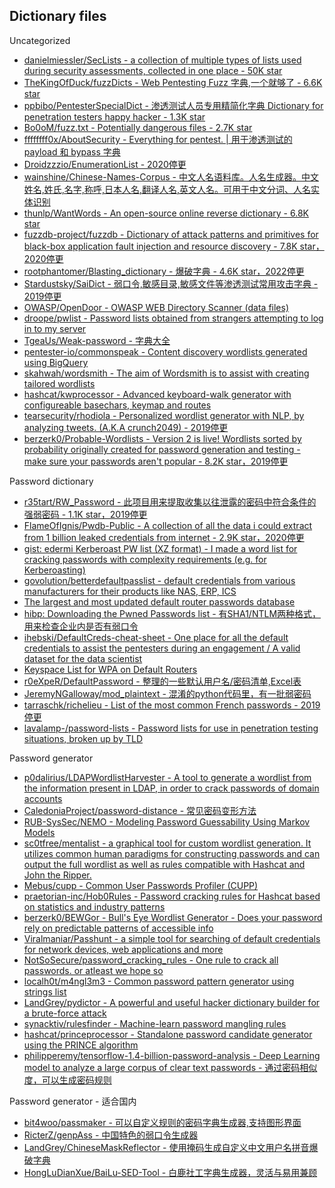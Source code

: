## Dictionary files

Uncategorized

* [danielmiessler/SecLists - a collection of multiple types of lists used during security assessments, collected in one place - 50K star](https://github.com/danielmiessler/SecLists)
* [TheKingOfDuck/fuzzDicts - Web Pentesting Fuzz 字典,一个就够了 - 6.6K star](https://github.com/TheKingOfDuck/fuzzDicts)
* [ppbibo/PentesterSpecialDict - 渗透测试人员专用精简化字典 Dictionary for penetration testers happy hacker - 1.3K star](https://github.com/ppbibo/PentesterSpecialDict)
* [Bo0oM/fuzz.txt - Potentially dangerous files - 2.7K star](https://github.com/Bo0oM/fuzz.txt)
* [ffffffff0x/AboutSecurity - Everything for pentest. | 用于渗透测试的 payload 和 bypass 字典](https://github.com/ffffffff0x/AboutSecurity)
* [Droidzzzio/EnumerationList - 2020停更](https://github.com/Droidzzzio/EnumerationList)
* [wainshine/Chinese-Names-Corpus - 中文人名语料库。人名生成器。中文姓名,姓氏,名字,称呼,日本人名,翻译人名,英文人名。可用于中文分词、人名实体识别](https://github.com/wainshine/Chinese-Names-Corpus)
* [thunlp/WantWords - An open-source online reverse dictionary - 6.8K star](https://github.com/thunlp/WantWords)
* [fuzzdb-project/fuzzdb - Dictionary of attack patterns and primitives for black-box application fault injection and resource discovery - 7.8K star，2020停更](https://github.com/fuzzdb-project/fuzzdb)
* [rootphantomer/Blasting_dictionary - 爆破字典 - 4.6K star，2022停更](https://github.com/rootphantomer/Blasting_dictionary)
* [Stardustsky/SaiDict - 弱口令,敏感目录,敏感文件等渗透测试常用攻击字典 - 2019停更](https://github.com/Stardustsky/SaiDict)
* [OWASP/OpenDoor - OWASP WEB Directory Scanner (data files)](https://github.com/stanislav-web/OpenDoor/tree/master/data)
* [droope/pwlist - Password lists obtained from strangers attempting to log in to my server](https://github.com/droope/pwlist)
* [TgeaUs/Weak-password - 字典大全](https://github.com/TgeaUs/Weak-password)
* [pentester-io/commonspeak - Content discovery wordlists generated using BigQuery](https://github.com/pentester-io/commonspeak)
* [skahwah/wordsmith - The aim of Wordsmith is to assist with creating tailored wordlists](https://github.com/skahwah/wordsmith)
* [hashcat/kwprocessor - Advanced keyboard-walk generator with configureable basechars, keymap and routes](https://github.com/hashcat/kwprocessor)
* [tearsecurity/rhodiola - Personalized wordlist generator with NLP, by analyzing tweets. (A.K.A crunch2049) - 2019停更](https://github.com/tearsecurity/rhodiola)
* [berzerk0/Probable-Wordlists - Version 2 is live! Wordlists sorted by probability originally created for password generation and testing - make sure your passwords aren't popular - 8.2K star，2019停更](https://github.com/berzerk0/Probable-Wordlists)

Password dictionary

* [r35tart/RW_Password - 此项目用来提取收集以往泄露的密码中符合条件的强弱密码 - 1.1K star，2019停更](https://github.com/r35tart/RW_Password)
* [FlameOfIgnis/Pwdb-Public - A collection of all the data i could extract from 1 billion leaked credentials from internet - 2.9K star，2020停更](https://github.com/FlameOfIgnis/Pwdb-Public)
* [gist: edermi Kerberoast PW list (XZ format) - I made a word list for cracking passwords with complexity requirements (e.g. for Kerberoasting)](https://gist.github.com/edermi/f8b143b11dc020b854178d3809cf91b5)
* [govolution/betterdefaultpasslist - default credentials from various manufacturers for their products like NAS, ERP, ICS](https://github.com/govolution/betterdefaultpasslist)
* [The largest and most updated default router passwords database](http://routerpasswords.com/)
* [hibp: Downloading the Pwned Passwords list - 有SHA1/NTLM两种格式，用来检查企业内是否有弱口令](https://haveibeenpwned.com/Passwords)
* [ihebski/DefaultCreds-cheat-sheet - One place for all the default credentials to assist the pentesters during an engagement / A valid dataset for the data scientist](https://github.com/ihebski/DefaultCreds-cheat-sheet)
* [Keyspace List for WPA on Default Routers](https://hashcat.net/forum/thread-6170.html)
* [r0eXpeR/DefaultPassword - 整理的一些默认用户名/密码清单,Excel表](https://github.com/r0eXpeR/DefaultPassword)
* [JeremyNGalloway/mod_plaintext - 混淆的python代码里，有一批弱密码](https://github.com/JeremyNGalloway/mod_plaintext.py/blob/master/mod_plaintext.py)
* [tarraschk/richelieu - List of the most common French passwords - 2019停更](https://github.com/tarraschk/richelieu)
* [lavalamp-/password-lists - Password lists for use in penetration testing situations, broken up by TLD](https://github.com/lavalamp-/password-lists)

Password generator

* [p0dalirius/LDAPWordlistHarvester - A tool to generate a wordlist from the information present in LDAP, in order to crack passwords of domain accounts](https://github.com/p0dalirius/LDAPWordlistHarvester)
* [CaledoniaProject/password-distance - 常见密码变形方法](https://github.com/CaledoniaProject/password-distance)
* [RUB-SysSec/NEMO - Modeling Password Guessability Using Markov Models](https://github.com/RUB-SysSec/NEMO)
* [sc0tfree/mentalist - a graphical tool for custom wordlist generation. It utilizes common human paradigms for constructing passwords and can output the full wordlist as well as rules compatible with Hashcat and John the Ripper.](https://github.com/sc0tfree/mentalist)
* [Mebus/cupp - Common User Passwords Profiler (CUPP)](https://github.com/Mebus/cupp)
* [praetorian-inc/Hob0Rules - Password cracking rules for Hashcat based on statistics and industry patterns](https://github.com/praetorian-inc/Hob0Rules/)
* [berzerk0/BEWGor - Bull's Eye Wordlist Generator - Does your password rely on predictable patterns of accessible info](https://github.com/berzerk0/BEWGor)
* [Viralmaniar/Passhunt - a simple tool for searching of default credentials for network devices, web applications and more](https://github.com/Viralmaniar/Passhunt)
* [NotSoSecure/password_cracking_rules - One rule to crack all passwords. or atleast we hope so](https://github.com/NotSoSecure/password_cracking_rules)
* [localh0t/m4ngl3m3 - Common password pattern generator using strings list](https://github.com/localh0t/m4ngl3m3)
* [LandGrey/pydictor - A powerful and useful hacker dictionary builder for a brute-force attack](https://github.com/LandGrey/pydictor)
* [synacktiv/rulesfinder - Machine-learn password mangling rules](https://github.com/synacktiv/rulesfinder)
* [hashcat/princeprocessor - Standalone password candidate generator using the PRINCE algorithm](https://github.com/hashcat/princeprocessor)
* [philipperemy/tensorflow-1.4-billion-password-analysis - Deep Learning model to analyze a large corpus of clear text passwords - 通过密码相似度，可以生成密码规则](https://github.com/philipperemy/tensorflow-1.4-billion-password-analysis)

Password generator - 适合国内

* [bit4woo/passmaker - 可以自定义规则的密码字典生成器,支持图形界面](https://github.com/bit4woo/passmaker)
* [RicterZ/genpAss - 中国特色的弱口令生成器](https://github.com/RicterZ/genpAss/)
* [LandGrey/ChineseMaskReflector - 使用掩码生成自定义中文用户名拼音爆破字典](https://github.com/LandGrey/ChineseMaskReflector)
* [HongLuDianXue/BaiLu-SED-Tool - 白鹿社工字典生成器，灵活与易用兼顾](https://github.com/HongLuDianXue/BaiLu-SED-Tool)

